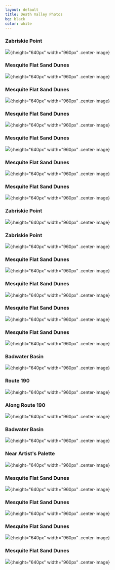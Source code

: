 ```yaml
---
layout: default
title: Death Valley Photos
bg: black
color: white
---
```


<meta property="og:image" content="https://lh3.googleusercontent.com/c6658hFl9yvvi9pt7N9Fm1dnw9oCirCwR0qeobBAbRHFdIOHG4PmGPl1avz1BLf7Ku0ZtTmPxvTEq0SAO-RKG3_aeHbcT2QSs21gPlF_LzQVMYXKxDpzN_VFkAk8-8Py_gJ0BrU_uXs=w2400" />

### Zabriskie Point
![](https://lh3.googleusercontent.com/-IIiqHGsvqDyVytWYjW4fbvV2SgtgjYJQE26Q2yJ47VZXbvb0h1qj2cKkU_2mknXv_EzH8W_Y1MMomnh0tFtnqQ_aVXKofWecLtafuGf8X08_5kKVVQRRUkbOvASw55BdbuxbZOLFx8=w1920-h1080){:height="640px" width="960px" .center-image}

### Mesquite Flat Sand Dunes
![](https://lh3.googleusercontent.com/bC-x7QO79vv0niiMtC1DkaUp0fwwQB-w2tW98-cuPCh4P3BsM2eT1zjGmKrFTpyotBk1SN8mwHeDdo88JsM7iFrwTMif0P7pJWFebcRIiCTZovVjkOye5MUEH_x5ML5ZL7Yz5uRIYbM=w1920-h1080){:height="640px" width="960px" .center-image}

### Mesquite Flat Sand Dunes
![](https://lh3.googleusercontent.com/6hpq94KxBT87iBf72-tVB2-G-c_IWqSfmQn-Lcmz54WFvb4vQ714EwaMlNpy8_AfzFWvG3Q-_M2_-ymREtgFj2_xtkCgfFz0gKDOjXjXHEBjQfLUkZ3DwLaS-OfCwEEZQwh0WNZTnwc=w1920-h1080){:height="640px" width="960px" .center-image}

### Mesquite Flat Sand Dunes
![](https://lh3.googleusercontent.com/0xuTQdAwL4IUORi2euI4KpaIbqXl-GOKSwr8sju-gLpGwBDsryTMc3eU8ihfoyU2ofeAG9ASKkEZWEaYuPLE4GXU1wxatkK4Pw_FW-uVaumtRUNF7ZHXk9JjOoZ6ZbjpSYQgz0W3ZZI=w1920-h1080){:height="640px" width="960px" .center-image}

### Mesquite Flat Sand Dunes
![](https://lh3.googleusercontent.com/bOEV1GV9lZKWfdA0Kx2MK2T-_n1MB70np6sxH7enpqsuaWpBIk7aoLLQlZbjI7vG2HOHZDil9-iI-jlO3lpIvgRcLv2iahdhJwprV29JmShUmqgHMbSdFsD7dxa3oBsZo0HaP9wAKA0=w1920-h1080){:height="640px" width="960px" .center-image}

### Mesquite Flat Sand Dunes
![](https://lh3.googleusercontent.com/E_PdLILjpZ-OMBmzePEG83Dm8ZXukhwvAFB0qETvS-D8XU_hUJxwTe4oCKU8oJuBkv6sFA2eA-6pjj4S02X0ZBcAkdrvAfB5ylFQLWs-ZeE84YIhJcy9ulo_6PVtebEt4kgGkbWXsMY=w1920-h1080){:height="640px" width="960px" .center-image}

### Mesquite Flat Sand Dunes
![](https://lh3.googleusercontent.com/zO4nZxslpPRQvVXUcmA_dDWFvS3LL7VtKdnZ15PyEcZ35tDtaXYeNRPYSKx4OxzI5tWJVonOABE70DP3YoRx7-8FXPUNuzYPv4BDl0mpi6rWiNK8g0oWIeEi40qhVD2f3kSkK-AazMc=w1920-h1080){:height="640px" width="960px" .center-image}

### Zabriskie Point
![](https://lh3.googleusercontent.com/VO1FckapUOBIAqdne17aPdYcrCZ_fead6LFJ3esNqY5_bqZMVBQlc4GIKx3kxgxxxNAKLpStA6_TkQVey4tue6g_FuVNRzHS87Xy7U0elHCZLVKbHbsOevrs4DbU4b7YJ5cTNWxWAPA=w2400){:height="640px" width="960px" .center-image}

### Zabriskie Point
![](https://lh3.googleusercontent.com/c6658hFl9yvvi9pt7N9Fm1dnw9oCirCwR0qeobBAbRHFdIOHG4PmGPl1avz1BLf7Ku0ZtTmPxvTEq0SAO-RKG3_aeHbcT2QSs21gPlF_LzQVMYXKxDpzN_VFkAk8-8Py_gJ0BrU_uXs=w2400){:height="640px" width="960px" .center-image}

### Mesquite Flat Sand Dunes
![](https://lh3.googleusercontent.com/9nNSZUyBshQfIBuZTY2u_o2bRrztbJ8e7OHCN8cuYh3NqGLZwe-umUcQratRLi8NPqntJAWM07J5JF2f8RK2zrov9ARZbuQDpOYYIseM4dI4U5_F48gUWWZnttiEzFdN9FkWAE4c9cE=w2400){:height="640px" width="960px" .center-image}

### Mesquite Flat Sand Dunes
![](https://lh3.googleusercontent.com/mmXR8wXXpDevqp-GZeAOQI3RVTnB80kXAdZymMIRrOJPTQQNJ0P-9QH1KteCWbq4nAr0LvNHl46YTlCOmKaoJsvCkUfdW-F2ci4Yg7S5hHKIYyuU-KYSlxrM6fXFdmvOSoFXi-bFWYg=w2400){:height="640px" width="960px" .center-image}

### Mesquite Flat Sand Dunes
![](https://lh3.googleusercontent.com/axeHWHvbQiId4FAcSTkz67x2qNsfQIE75vyqLECjJaBUcfgWWJPX-onDg_gmoTD42APYYmLZv5fQ0uMkb2SwHp23U7M2T9ESKMz2l4FkQd7pw9S-AKu2rPD-0E2u5QksIFB22RoaBmw=w2400){:height="640px" width="960px" .center-image}

### Mesquite Flat Sand Dunes
![](https://lh3.googleusercontent.com/NC4vHgYAKY5nDaMi16rTGUdObJZNghcrcf70g6tN_3fTivcE0zK-uxia-VQqUL4fNEcKFzJmdjP6WZfCHNzubkLafZJp33pccQIEhMJWuLZ5OnIDokCUQQefWAe3pYkehlznXInUGAo=w2400){:height="640px" width="960px" .center-image}

### Badwater Basin
![](https://lh3.googleusercontent.com/57XWNdFIdaFXjINS1mO_lvA-c1e1JPJdP0yuM7dKoQwOfnaynwCQXxkxxwa5NBKDoNUGxocVxm8pGIVRaRO3CuRcB76XWY9-t-6l_uSHmu9_PkufmtGHOhPUmxukro76dZost60Cs-M=w2400){:height="640px" width="960px" .center-image}

### Route 190
![](https://lh3.googleusercontent.com/50dlJdOue-1_frNnL_73nYItGUGpzRlAOQtav8s9zqKDe6CDXrVK_Pn4q5JtMWkg17mvdAmmKfjbq3WMe_i37fb4fyOi04v0uUNZW6We0CSQOHHjAZY6P29cvTQbVApprNgsARNWNpI=w2400){:height="640px" width="960px" .center-image}

### Along Route 190
![](https://lh3.googleusercontent.com/OB7eVytkRWzplp0FINYYx1-gFn9xqspUZdTwJOtdqnPBOEfvJ7I3eiX0VNgsnaG7jhZVjmlKx6IwkxC6Cqd8YwPbWbnblcJCMienSmbrlZA8ZCuQuKm-Lem81Hz-jioeQt63UhP66yo=w2400){:height="640px" width="960px" .center-image}

### Badwater Basin
![](https://lh3.googleusercontent.com/wpD-vMmq5IuZ286AnoRsmNnqhqNCo9RavNFkFCv7vi0zGweTwIj7MpqeKbKivlRhyPSK6igNjT4xbzcOexCHKQzyA8HjYGH7-Sr9gdEFxCXZtCLKuDkZZsB72H82Nk-3w8PlEsnUeQA=w2400){:height="640px" width="960px" .center-image}

### Near Artist's Palette
![](https://lh3.googleusercontent.com/k3k2tnv56CiN5K7Pa8ySYkNwxLNe0-lv2jLSqeAWv6LNniANk3z627Dt8iI1zUdauQnFnfK6b3lMw0D3nyqlG5yJGRdwRH2-ffaM_PSwWB9FbBWtTrEyhf1pzHk3d_APB1SKZDAp4MQ=w2400){:height="640px" width="960px" .center-image}

### Mesquite Flat Sand Dunes
![](https://lh3.googleusercontent.com/ZLdgzm8vjFx5yxVuD9HO_yulQ2crHgkjOkxaPys9CSJ0cUv992Gia21h4FL_zVaI1nleQQTkoY-a16XymmBpr7Boo2WgHXgCDNz-fG33EwBnF3hGctDP4ECF6ABJdgeajxfHpT2d1LU=w2400){:height="640px" width="960px" .center-image}

### Mesquite Flat Sand Dunes
![](https://lh3.googleusercontent.com/rG4w0fWHhei3m7R6GdJOvSWA3zLe5uGfV_bMpZzBsDiuC5U9rKIkB2gECR6aZj_HnJBYK6PjXTwE_iM2L6mddfVy52DKVlwt3VQLXqWIZqphe4je8sLvWab2ylUcbgKw0UiObeDub6U=w2400){:height="640px" width="960px" .center-image}

### Mesquite Flat Sand Dunes
![](https://lh3.googleusercontent.com/ll7X6Xjq5_xMk7nL3OajgdXUI40uMVbF373hX9Lc1a_xkpdr2dXa-JLrWkvSct0Eu869qL2k4liUotwyqFFk2p1yNNTyKmcI00ZDyFv-3cXUr1f17OvtQQZq0vZpOLUIiaP_1aCIohc=w2400){:height="640px" width="960px" .center-image}

### Mesquite Flat Sand Dunes
![](https://lh3.googleusercontent.com/pu43_B69pbf3RMG5Wl7VjXL3198jDVd11Ghk0-nVmr546a2ly-ViWCJPl-P2PQ4qjtIDVQFuoKoZ7AgZuKRvwvYZpNla1560TP7CYZtINhNyFr04Yc3cR78cNs20GRzrqmyyY7Ea6aA=w2400){:height="640px" width="960px" .center-image}
